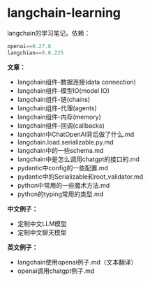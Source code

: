 # langchain-learning
langchain的学习笔记。依赖：

```python
openai==0.27.8
langchian==0.0.225
```

**文章：**

- langchain组件-数据连接(data connection)
- langchain组件-模型IO(model IO)
- langchain组件-链(chains)
- langchain组件-代理(agents)
- langchain组件-内存(memory)
- langchain组件-回调(callbacks)
- langchain中ChatOpenAI背后做了什么.md
- langchain.load.serializable.py.md
- langchain中的一些schema.md
- langchain中是怎么调用chatgpt的接口的.md
- pydantic中config的一些配置.md
- pydantic中的Serializable和root_validator.md
- python中常用的一些魔术方法.md
- python的typing常用的类型.md

**中文例子：**

- 定制中文LLM模型
- 定制中文聊天模型

**英文例子：**

- langchain使用openai例子.md（文本翻译）
- openai调用chatgpt例子.md
